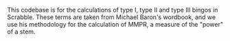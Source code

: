 This codebase is for the calculations of type I, type II and type III bingos in Scrabble. These terms are taken from Michael Baron's wordbook, and we use his methodology for the calculation of MMPR, a measure of the "power" of a stem.